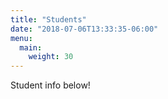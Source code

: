 ```yaml
---
title: "Students"
date: "2018-07-06T13:33:35-06:00"
menu:
  main:
    weight: 30
---
```


Student info below!
